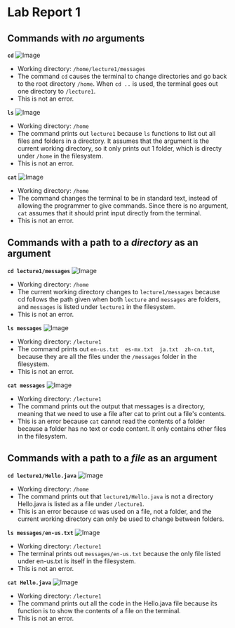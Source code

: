 # Lab Report 1

## Commands with *no* arguments

**`cd`**
![Image](cdNoArg2.png)
* Working directory: `/home/lecture1/messages`
* The command `cd` causes the terminal to change directories and go back to the root directory `/home`. When `cd ..` is used, the terminal goes out one directory to `/lecture1`.
* This is not an error.

**`ls`**
![Image](lsNoArg.png)
* Working directory: `/home`
* The command prints out `lecture1` because `ls` functions to list out all files and folders in a directory. It assumes that the argument is the current working directory, so it only prints out 1 folder, which is directy under `/home` in the filesystem.
* This is not an error.

**`cat`**
![Image](catNoArg.png)
* Working directory: `/home`
* The command changes the terminal to be in standard text, instead of allowing the programmer to give commands. Since there is no argument, `cat` assumes that it should print input directly from the terminal. 
* This is not an error.

## Commands with a path to a *directory* as an argument

**`cd lecture1/messages`**
![Image](cdDirectory.png)
* Working directory: `/home`
* The current working directory changes to `lecture1/messages` because cd follows the path given when both `lecture` and `messages` are folders, and `messages` is listed under `lecture1` in the filesystem.
* This is not an error.

**`ls messages`**
![Image](lsDirectory.png)
* Working directory: `/lecture1`
* The command prints out `en-us.txt  es-mx.txt  ja.txt  zh-cn.txt`, because they are all the files under the `/messages` folder in the filesystem. 
* This is not an error.

**`cat messages`**
![Image](catDirectory.png)
* Working directory: `/lecture1`
* The command prints out the output that messages is a directory, meaning that we need to use a file after cat to print out a file's contents.
* This is an error because `cat` cannot read the contents of a folder because a folder has no text or code content. It only contains other files in the filesystem.

## Commands with a path to a *file* as an argument

**`cd lecture1/Hello.java`**
![Image](cdFile.png)
* Working directory: `/home`
* The command prints out that `lecture1/Hello.java` is not a directory Hello.java is listed as a file under `/lecture1`.
* This is an error because `cd` was used on a file, not a folder, and the current working directory can only be used to change between folders.

**`ls messages/en-us.txt`**
![Image](lsFile.png)
* Working directory: `/lecture1`
* The terminal prints out `messages/en-us.txt` because the only file listed under en-us.txt is itself in the filesystem.
* This is not an error.

**`cat Hello.java`**
![Image](catFile.png)
* Working directory: `/lecture1`
* The command prints out all the code in the Hello.java file because its function is to show the contents of a file on the terminal.
* This is not an error.

